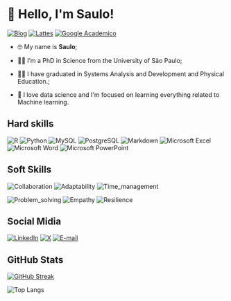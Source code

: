 # **👋 Hello, I'm Saulo!**

[![Blog](https://img.shields.io/badge/My_Personal_Blog-gray.svg?view&logoColor=white&style=for-the-badge&logo)](https://saulogil.netlify.app/) 
[![Lattes](https://img.shields.io/badge/Plataforma_lattes-gray.svg?view&logoColor=white&style=for-the-badge&logo)](http://lattes.cnpq.br/2692765757170763) 
[![Google Academico](https://img.shields.io/badge/Google_Acadêmico-gray.svg?view&logoColor=white&style=for-the-badge&logo)](https://scholar.google.com/citations?hl=pt-BR&user=usnPDyYAAAAJ&view_op=list_works&sortby=pubdate)

 - 🤓 My name is **Saulo**;

 - 👨‍🔬 I’m a PhD in Science from the University of São Paulo;
 
 - 👨‍💻 I have graduated in Systems Analysis and Development and Physical Education.;
 
 - 📖 I love data science and I'm focused on learning everything related to Machine learning.
 

## **Hard skills** 

![R](https://img.shields.io/badge/R-grey?style=flat&logo=R&logoColor=white)
![Python](https://img.shields.io/badge/Python-grey?style=flat&logo=python&logoColor=white)
![MySQL](https://img.shields.io/badge/MySQL-grey?style=flat&logo=mysql&logoColor=white)
![PostgreSQL](https://img.shields.io/badge/MySQL-grey?style=flat&logo=PostgreSQL&logoColor=white)
![Markdown](https://img.shields.io/badge/Markdown-grey?style=flat&logo=markdown)
![Microsoft Excel](https://img.shields.io/badge/Microsoft_Excel-gray?style=flat&logo=microsoft-excel&logoColor=white)
![Microsoft Word](https://img.shields.io/badge/Microsoft_Word-gray?style=flat&logo=microsoft-word&logoColor=white)
![Microsoft PowerPoint](https://img.shields.io/badge/Microsoft_PowerPoint-gray?style=flat&logo=microsoft-powerpoint&logoColor=white)

## **Soft Skills**

![Collaboration](https://img.shields.io/badge/Collaboration-gray)
![Adaptability](https://img.shields.io/badge/Adaptability-gray)
![Time_management](https://img.shields.io/badge/Time_management-grey)

![Problem_solving](https://img.shields.io/badge/Problem_solving-gray)
![Empathy](https://img.shields.io/badge/Empathy-gray)
![Resilience](https://img.shields.io/badge/Resilience-gray)

## **Social Midia**
[![LinkedIn](https://img.shields.io/badge/LinkedIn-gray?style=for-the-badge&logo=linkedin&logoColor=white)](https://www.linkedin.com/notifications/?filter=all) 
[![X](https://img.shields.io/badge/X-grey.svg?style=for-the-badge&logo=X&logoColor=white)](https://twitter.com/saulo_gil)
[![E-mail](https://img.shields.io/badge/-Email-grey?style=for-the-badge&logo=gmail&logoColor=white)](mailto:saulosgil@hotmail.com)

## **GitHub Stats**

[![GitHub Streak](https://streak-stats.demolab.com/?user=saulosgil&theme=highcontrast)](https://git.io/streak-stats)

![Top Langs](https://github-readme-stats-git-masterrstaa-rickstaa.vercel.app/api/top-langs/?username=saulosgil&bg_color=000&border_color=30A3DC&title_color=E94D5F&text_color=FFF)
